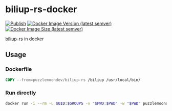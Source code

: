 # biliup-rs-docker

[![Publish](https://github.com/puzzlemoondev/biliup-rs-docker/actions/workflows/publish.yml/badge.svg)](https://github.com/puzzlemoondev/biliup-rs-docker/actions/workflows/publish.yml)
[![Docker Image Version (latest semver)](https://img.shields.io/docker/v/puzzlemoondev/biliup-rs?sort=semver)](https://hub.docker.com/r/puzzlemoondev/biliup-rs)
[![Docker Image Size (latest semver)](https://img.shields.io/docker/image-size/puzzlemoondev/biliup-rs?sort=semver)](https://hub.docker.com/r/puzzlemoondev/biliup-rs)

[biliup-rs](https://github.com/ForgQi/biliup-rs) in docker

## Usage

### Dockerfile

```Dockerfile
COPY --from=puzzlemoondev/biliup-rs /biliup /usr/local/bin/
```

### Run directly

```sh
docker run -i --rm -u $UID:$GROUPS -v "$PWD:$PWD" -w "$PWD" puzzlemoondev/biliup-rs --help
```
